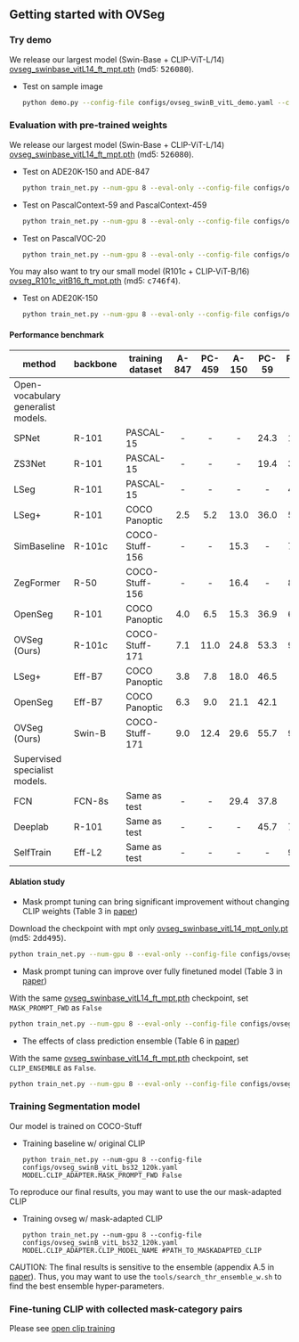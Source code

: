 ## Getting started with OVSeg


### Try demo

We release our largest model (Swin-Base + CLIP-ViT-L/14) [ovseg_swinbase_vitL14_ft_mpt.pth](https://drive.google.com/file/d/1cn-ohxgXDrDfkzC1QdO-fi8IjbjXmgKy/view?usp=sharing) (md5: <tt>526080</tt>).

- Test on sample image
  ```bash
  python demo.py --config-file configs/ovseg_swinB_vitL_demo.yaml --class-names 'Oculus' 'Ukulele'  --input ./resources/demo_samples/sample_03.jpeg --output ./pred --opts MODEL.WEIGHTS #PATH_of_ovseg_swinbase_vitL14_ft_mpt.pth 
  ```

### Evaluation with pre-trained weights

We release our largest model (Swin-Base + CLIP-ViT-L/14) [ovseg_swinbase_vitL14_ft_mpt.pth](https://drive.google.com/file/d/1cn-ohxgXDrDfkzC1QdO-fi8IjbjXmgKy/view?usp=sharing) (md5: <tt>526080</tt>).

- Test on ADE20K-150 and ADE-847
  ```bash
  python train_net.py --num-gpu 8 --eval-only --config-file configs/ovseg_swinB_vitL_bs32_120k.yaml MODEL.WEIGHTS #PATH_of_ovseg_swinbase_vitL14_ft_mpt.pth DATASETS.TEST \(\"ade20k_sem_seg_val\",\"ade20k_full_sem_seg_val\"\) 
  ```

- Test on PascalContext-59 and PascalContext-459
  ```bash
  python train_net.py --num-gpu 8 --eval-only --config-file configs/ovseg_swinB_vitL_bs32_120k.yaml MODEL.WEIGHTS #PATH_of_ovseg_swinbase_vitL14_ft_mpt.pth MODEL.CLIP_ADAPTER.CLIP_ENSEMBLE_WEIGHT 0.6  DATASETS.TEST \(\"pascal_context_59_sem_seg_val\",\"pascal_context_459_sem_seg_val\",\)
  ```

- Test on PascalVOC-20
  ```bash
  python train_net.py --num-gpu 8 --eval-only --config-file configs/ovseg_swinB_vitL_bs32_120k.yaml MODEL.WEIGHTS #PATH_of_ovseg_swinbase_vitL14_ft_mpt.pth MODEL.CLIP_ADAPTER.CLIP_ENSEMBLE_WEIGHT 0.45  DATASETS.TEST \(\"pascalvoc20_sem_seg_val\",\)
  ```

You may also want to try our small model (R101c + CLIP-ViT-B/16) [ovseg_R101c_vitB16_ft_mpt.pth](https://drive.google.com/file/d/1ZmeFMEkhuLqaWkhz4t4IlQ8YflrYja8q/view?usp=drive_link) (md5: <tt>c746f4</tt>). 

- Test on ADE20K-150
  ```bash
  python train_net.py --num-gpu 8 --eval-only --config-file configs/ovseg_R101c_vitB_bs32_120k.yaml MODEL.WEIGHTS #PATH_of_ovseg_R101c_vitB16_ft_mpt.pth DATASETS.TEST \(\"ade20k_sem_seg_val\",\) 
  ```

#### Performance benchmark

| method                             | backbone | training dataset | A-847 | PC-459 | A-150 | PC-59 | PAS-20 |
|------------------------------------|----------|------------------|:-----:|:------:|:-----:|:-----:|:------:|
| Open-vocabulary generalist models. |          |                  |       |        |       |       |        |
| SPNet                              | R-101    | PASCAL-15        |   -   |    -   |   -   |  24.3 |  18.3  |
| ZS3Net                             | R-101    | PASCAL-15        |   -   |    -   |   -   |  19.4 |  38.3  |
| LSeg                               | R-101    | PASCAL-15        |   -   |    -   |   -   |   -   |  47.4  |
| LSeg+                              | R-101    | COCO Panoptic    |  2.5  |   5.2  |  13.0 |  36.0 |  59.0  |
| SimBaseline                        | R-101c   | COCO-Stuff-156   |   -   |    -   |  15.3 |   -   |  74.5  |
| ZegFormer                          | R-50     | COCO-Stuff-156   |   -   |    -   |  16.4 |   -   |  80.7  |
| OpenSeg                            | R-101    | COCO Panoptic    |  4.0  |   6.5  |  15.3 |  36.9 |  60.0  |
| OVSeg (Ours)                       | R-101c   | COCO-Stuff-171   |  7.1  |  11.0  |  24.8 |  53.3 |  92.6  |
| LSeg+                              | Eff-B7   | COCO Panoptic    |  3.8  |   7.8  |  18.0 |  46.5 |    -   |
| OpenSeg                            | Eff-B7   | COCO Panoptic    |  6.3  |   9.0  |  21.1 |  42.1 |    -   |
| OVSeg (Ours)                       | Swin-B   | COCO-Stuff-171   |  9.0  |  12.4  |  29.6 |  55.7 |  94.5  |
| Supervised specialist models.      |          |                  |       |        |       |       |        |
| FCN                                | FCN-8s   | Same as test     |   -   |    -   |  29.4 |  37.8 |    -   |
| Deeplab                            | R-101    | Same as test     |   -   |    -   |   -   |  45.7 |  77.7  |
| SelfTrain                          | Eff-L2   | Same as test     |   -   |    -   |   -   |   -   |  90.0  |

#### Ablation study

- Mask prompt tuning can bring significant improvement without changing CLIP weights (Table 3 in [paper](https://arxiv.org/pdf/2210.04150.pdf))

Download the checkpoint with mpt only [ovseg_swinbase_vitL14_mpt_only.pt](https://drive.google.com/file/d/1LJGWFjHw76OGDNy9r9KQIaACfIm9KMhQ/view?usp=sharing) (md5: <tt>2dd495</tt>).

  ```bash
  python train_net.py --num-gpu 8 --eval-only --config-file configs/ovseg_swinB_vitL_bs32_120k.yaml MODEL.WEIGHTS #PATH_of_ovseg_swinbase_vitL14_mpt_only.pt DATASETS.TEST \(\"ade20k_sem_seg_val\",\"ade20k_full_sem_seg_val\"\) 
  ```
  
- Mask prompt tuning can improve over fully finetuned model (Table 3 in [paper](https://arxiv.org/pdf/2210.04150.pdf))

With the same [ovseg_swinbase_vitL14_ft_mpt.pth](https://drive.google.com/file/d/1cn-ohxgXDrDfkzC1QdO-fi8IjbjXmgKy/view?usp=sharing) checkpoint, set `MASK_PROMPT_FWD` as `False` 

  ```bash
  python train_net.py --num-gpu 8 --eval-only --config-file configs/ovseg_swinB_vitL_bs32_120k.yaml MODEL.CLIP_ADAPTER.MASK_PROMPT_FWD False MODEL.WEIGHTS #PATH_of_ovseg_swinbase_vitL14_ft_mpt.pth DATASETS.TEST \(\"ade20k_sem_seg_val\",\"ade20k_full_sem_seg_val\"\) 
  ```

- The effects of class prediction ensemble (Table 6 in [paper](https://arxiv.org/pdf/2210.04150.pdf))

With the same [ovseg_swinbase_vitL14_ft_mpt.pth](https://drive.google.com/file/d/1cn-ohxgXDrDfkzC1QdO-fi8IjbjXmgKy/view?usp=sharing) checkpoint, set `CLIP_ENSEMBLE` as `False`.

  ```bash
  python train_net.py --num-gpu 8 --eval-only --config-file configs/ovseg_swinB_vitL_bs32_120k.yaml MODEL.CLIP_ADAPTER.CLIP_ENSEMBLE False MODEL.WEIGHTS #PATH_of_ovseg_swinbase_vitL14_ft_mpt.pth DATASETS.TEST \(\"ade20k_sem_seg_val\",\"ade20k_full_sem_seg_val\"\) 
  ```

### Training Segmentation model

  Our model is trained on COCO-Stuff
  
- Training baseline w/ original CLIP
  ```
  python train_net.py --num-gpu 8 --config-file configs/ovseg_swinB_vitL_bs32_120k.yaml MODEL.CLIP_ADAPTER.MASK_PROMPT_FWD False
  ```

To reproduce our final results, you may want to use the our mask-adapted CLIP

- Training ovseg w/ mask-adapted CLIP
  ```
  python train_net.py --num-gpu 8 --config-file configs/ovseg_swinB_vitL_bs32_120k.yaml MODEL.CLIP_ADAPTER.CLIP_MODEL_NAME #PATH_TO_MASKADAPTED_CLIP
  ```
  
CAUTION: The final results is sensitive to the ensemble (appendix A.5 in [paper](https://arxiv.org/pdf/2210.04150.pdf)). Thus, you may want to use the ```tools/search_thr_ensemble_w.sh``` to find the best ensemble hyper-parameters.

### Fine-tuning CLIP with collected mask-category pairs

Please see [open clip training](./open_clip_training/README.md)